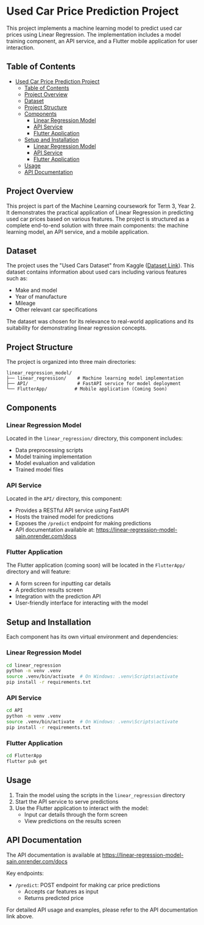 # Used Car Price Prediction Project

This project implements a machine learning model to predict used car prices using Linear Regression. The implementation includes a model training component, an API service, and a Flutter mobile application for user interaction.

## Table of Contents
- [Used Car Price Prediction Project](#used-car-price-prediction-project)
  - [Table of Contents](#table-of-contents)
  - [Project Overview](#project-overview)
  - [Dataset](#dataset)
  - [Project Structure](#project-structure)
  - [Components](#components)
    - [Linear Regression Model](#linear-regression-model)
    - [API Service](#api-service)
    - [Flutter Application](#flutter-application)
  - [Setup and Installation](#setup-and-installation)
    - [Linear Regression Model](#linear-regression-model-1)
    - [API Service](#api-service-1)
    - [Flutter Application](#flutter-application-1)
  - [Usage](#usage)
  - [API Documentation](#api-documentation)

## Project Overview
This project is part of the Machine Learning coursework for Term 3, Year 2. It demonstrates the practical application of Linear Regression in predicting used car prices based on various features. The project is structured as a complete end-to-end solution with three main components: the machine learning model, an API service, and a mobile application.

## Dataset
The project uses the "Used Cars Dataset" from Kaggle ([Dataset Link](https://www.kaggle.com/code/yogidsba/predict-used-car-prices-linearregression)). This dataset contains information about used cars including various features such as:
- Make and model
- Year of manufacture
- Mileage
- Other relevant car specifications

The dataset was chosen for its relevance to real-world applications and its suitability for demonstrating linear regression concepts.

## Project Structure
The project is organized into three main directories:

```
linear_regression_model/
├── linear_regression/    # Machine learning model implementation
├── API/                  # FastAPI service for model deployment
└── FlutterApp/          # Mobile application (Coming Soon)
```

## Components

### Linear Regression Model
Located in the `linear_regression/` directory, this component includes:
- Data preprocessing scripts
- Model training implementation
- Model evaluation and validation
- Trained model files

### API Service
Located in the `API/` directory, this component:
- Provides a RESTful API service using FastAPI
- Hosts the trained model for predictions
- Exposes the `/predict` endpoint for making predictions
- API documentation available at: https://linear-regression-model-sain.onrender.com/docs

### Flutter Application
The Flutter application (coming soon) will be located in the `FlutterApp/` directory and will feature:
- A form screen for inputting car details
- A prediction results screen
- Integration with the prediction API
- User-friendly interface for interacting with the model

## Setup and Installation
Each component has its own virtual environment and dependencies:

### Linear Regression Model
```bash
cd linear_regression
python -m venv .venv
source .venv/bin/activate  # On Windows: .venv\Scripts\activate
pip install -r requirements.txt
```

### API Service
```bash
cd API
python -m venv .venv
source .venv/bin/activate  # On Windows: .venv\Scripts\activate
pip install -r requirements.txt
```

### Flutter Application
```bash
cd FlutterApp
flutter pub get
```

## Usage
1. Train the model using the scripts in the `linear_regression` directory
2. Start the API service to serve predictions
3. Use the Flutter application to interact with the model:
   - Input car details through the form screen
   - View predictions on the results screen

## API Documentation
The API documentation is available at https://linear-regression-model-sain.onrender.com/docs

Key endpoints:
- `/predict`: POST endpoint for making car price predictions
  - Accepts car features as input
  - Returns predicted price

For detailed API usage and examples, please refer to the API documentation link above.
